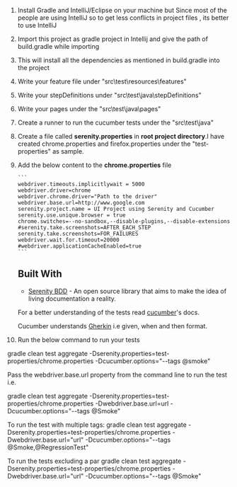 1. Install Gradle and IntelliJ/Eclipse on your machine but Since most of the people are using
IntelliJ so to get less conflicts in project files , its better to use IntelliJ

2. Import this project as gradle project in Intellij and give the path of build.gradle while importing

3. This will install all the dependencies as mentioned in build.gradle into the project

4. Write your feature file under "src\test\resources\features" 

5. Write your stepDefinitions under "src\test\java\stepDefinitions" 

6. Write your pages under the "src\test\java\pages" 

7. Create a runner to run the cucumber tests under the "src\test\java\" 

8.  Create a file called **serenity.properties** in **root project directory**.I have created 
chrome.properties and firefox.properties under the "test-properties" as sample.

9. Add the below content to the **chrome.properties** file
   
       ```
       webdriver.timeouts.implicitlywait = 5000
       webdriver.driver=chrome
       webdriver.chrome.driver="Path to the driver"
       webdriver.base.url=http://www.google.com
       serenity.project.name = UI Project using Serenity and Cucumber
       serenity.use.unique.browser = true
       chrome.switches=--no-sandbox,--disable-plugins,--disable-extensions
       #serenity.take.screenshots=AFTER_EACH_STEP
       serenity.take.screenshots=FOR_FAILURES
       webdriver.wait.for.timeout=20000
       #webdriver.applicationCacheEnabled=true
       ```
   
   
   ## Built With
   
   * [Serenity BDD](http://www.thucydides.info/#/) - An open source library that aims to make the idea of living documentation a reality.
   
   For a better understanding of the tests read [cucumber](https://cucumber.io/)'s docs.
   
   Cucumber understands [Gherkin](https://github.com/cucumber/cucumber/wiki/Gherkin) i.e given, when and then format.

10. Run the below command to run your tests 

gradle clean test aggregate -Dserenity.properties=test-properties/chrome.properties -Dcucumber.options="--tags @smoke"


Pass the webdriver.base.url property from the command line to run the test i.e.

gradle clean test aggregate -Dserenity.properties=test-properties/chrome.properties -Dwebdriver.base.url=url -Dcucumber.options="--tags @Smoke"

To run the test with multiple tags:
gradle clean test aggregate -Dserenity.properties=test-properties/chrome.properties -Dwebdriver.base.url="url" -Dcucumber.options="--tags @Smoke,@RegressionTest"

To run the tests excluding a par
gradle clean test aggregate -Dserenity.properties=test-properties/chrome.properties -Dwebdriver.base.url="url" -Dcucumber.options="--tags @Smoke"


